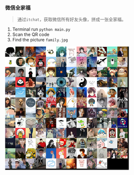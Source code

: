 ### 微信全家福

> 通过`itchat`，获取微信所有好友头像，拼成一张全家福。

1. Terminal run `python main.py`
2. Scan the QR code
3. Find the picture `family.jpg` 


![全家福](./family.png)